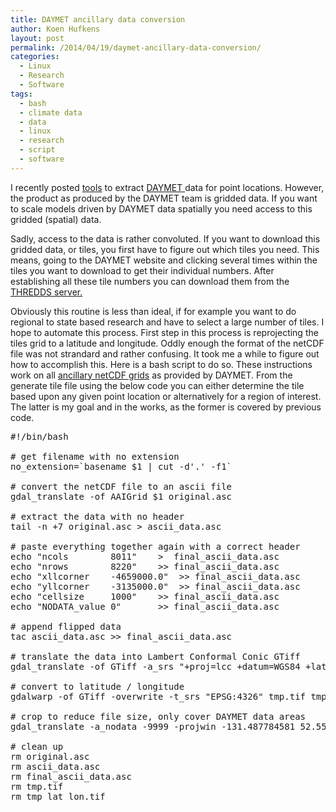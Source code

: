 ```yaml
---
title: DAYMET ancillary data conversion
author: Koen Hufkens
layout: post
permalink: /2014/04/19/daymet-ancillary-data-conversion/
categories:
  - Linux
  - Research
  - Software
tags:
  - bash
  - climate data
  - data
  - linux
  - research
  - script
  - software
---
```

I recently posted <a href="http://www.khufkens.com/2014/03/18/daymetr-a-daymet-single-pixel-subset-tool-for-r/">tools</a> to extract <a href="http://daymet.ornl.gov/custom_home">DAYMET </a>data for point locations. However, the product as produced by the DAYMET team is gridded data. If you want to scale models driven by DAYMET data spatially you need access to this gridded (spatial) data.

Sadly, access to the data is rather convoluted. If you want to download this gridded data, or tiles, you first have to figure out which tiles you need. This means, going to the DAYMET website and clicking several times within the tiles you want to download to get their individual numbers. After establishing all these tile numbers you can download them from the <a href="http://daymet.ornl.gov/thredds/catalog/allcf/catalog.html">THREDDS server.</a>

Obviously this routine is less than ideal, if for example you want to do regional to state based research and have to select a large number of tiles. I hope to automate this process. First step in this process is reprojecting the tiles grid to a latitude and longitude. Oddly enough the format of the netCDF file was not strandard and rather confusing. It took me a while to figure out how to accomplish this. Here is a bash script to do so. These instructions work on all <a href="http://daymet.ornl.gov/datasupport">ancillary netCDF grids</a> as provided by DAYMET. From the generate tile file using the below code you can either determine the tile based upon any given point location or alternatively for a region of interest. The latter is my goal and in the works, as the former is covered by previous code.
<pre class="lang:default decode:true">#!/bin/bash

# get filename with no extension
no_extension=`basename $1 | cut -d'.' -f1`

# convert the netCDF file to an ascii file 
gdal_translate -of AAIGrid $1 original.asc

# extract the data with no header
tail -n +7 original.asc &gt; ascii_data.asc

# paste everything together again with a correct header
echo "ncols        8011" 	&gt;  final_ascii_data.asc
echo "nrows        8220"	&gt;&gt; final_ascii_data.asc
echo "xllcorner    -4659000.0" 	&gt;&gt; final_ascii_data.asc
echo "yllcorner    -3135000.0" 	&gt;&gt; final_ascii_data.asc
echo "cellsize     1000" 	&gt;&gt; final_ascii_data.asc
echo "NODATA_value 0"    	&gt;&gt; final_ascii_data.asc 

# append flipped data
tac ascii_data.asc &gt;&gt; final_ascii_data.asc

# translate the data into Lambert Conformal Conic GTiff
gdal_translate -of GTiff -a_srs "+proj=lcc +datum=WGS84 +lat_1=25 n +lat_2=60n +lat_0=42.5n +lon_0=100w" final_ascii_data.asc tmp.tif

# convert to latitude / longitude
gdalwarp -of GTiff -overwrite -t_srs "EPSG:4326" tmp.tif tmp_lat_lon.tif

# crop to reduce file size, only cover DAYMET data areas
gdal_translate -a_nodata -9999 -projwin -131.487784581 52.5568285568 -51.8801911189 13.9151864748 tmp_lat_lon.tif $no_extension.tif

# clean up
rm original.asc
rm ascii_data.asc
rm final_ascii_data.asc
rm tmp.tif
rm tmp_lat_lon.tif</pre>
&nbsp;
